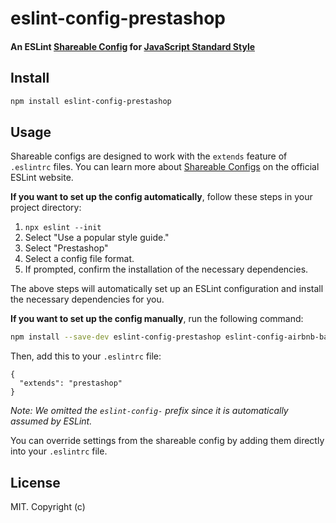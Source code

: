 # eslint-config-prestashop

#### An ESLint [Shareable Config](http://eslint.org/docs/developer-guide/shareable-configs) for [JavaScript Standard Style](http://standardjs.com)

## Install

```bash
npm install eslint-config-prestashop
```

## Usage

Shareable configs are designed to work with the `extends` feature of `.eslintrc` files.
You can learn more about [Shareable Configs](http://eslint.org/docs/developer-guide/shareable-configs) on the official ESLint website.

**If you want to set up the config automatically**, follow these steps in your project directory:

1. `npx eslint --init`
2. Select "Use a popular style guide."
3. Select "Prestashop"
4. Select a config file format.
5. If prompted, confirm the installation of the necessary dependencies.

The above steps will automatically set up an ESLint configuration and install the necessary dependencies for you.

**If you want to set up the config manually**, run the following command:

```bash
npm install --save-dev eslint-config-prestashop eslint-config-airbnb-base eslint-plugin-import
```

Then, add this to your `.eslintrc` file:

```
{
  "extends": "prestashop"
}
```

*Note: We omitted the `eslint-config-` prefix since it is automatically assumed by ESLint.*

You can override settings from the shareable config by adding them directly into your
`.eslintrc` file.

## License

MIT. Copyright (c)
